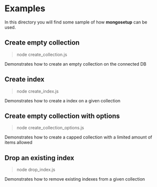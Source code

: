 # Examples

In this directory you will find some sample of how __mongosetup__ can be used.

## Create empty collection

> node create_collection.js

Demonstrates how to create an empty collection on the connected DB

## Create index 

> node create_index.js

Demonstrates how to create a index on a given collection

## Create empty collection with options

> node create_collection_options.js

Demonstrates how to create a capped collection with a limited amount of items allowed 

## Drop an existing index

> node drop_index.js

Demonstrates how to remove existing indexes from a given collection


